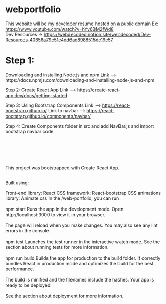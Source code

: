 # webportfolio
This website will be my developer resume hosted on a public domain
Ex: https://www.youtube.com/watch?v=hYv6BM2fWd8 <br />
Dev Resources -> https://webdecoded.notion.site/webdecoded/Dev-Resources-40656a79e51e4dd6ad8988515de19e57 <br />

<h1>Step 1:</h1> Downloading and installing Node.js and npm
Link --> https://docs.npmjs.com/downloading-and-installing-node-js-and-npm <br />

Step 2: Create React App
Link --> https://create-react-app.dev/docs/getting-started <br />

Step 3: Using Bootstrap Components
Link --> https://react-bootstrap.github.io/
Link to navbar --> https://react-bootstrap.github.io/components/navbar/ <br />

Step 4: Create Components folder in src and add NavBar.js and import bootstrap navbar code <br />


<br />
<br />
<br />
<br />

This project was bootstrapped with Create React App. <br /> <br />


Built using: <br />

Front-end library: React
CSS framework: React-bootstrap 
CSS animations library: Animate.css
In the /web-portfolio, you can run:  <br />
<br />
npm start
Runs the app in the development mode.
Open http://localhost:3000 to view it in your browser. <br />
<br />
The page will reload when you make changes.
You may also see any lint errors in the console. <br />
<br />
npm test
Launches the test runner in the interactive watch mode.
See the section about running tests for more information. <br />
<br />
npm run build
Builds the app for production to the build folder.
It correctly bundles React in production mode and optimizes the build for the best performance. <br />
<br />
The build is minified and the filenames include the hashes.
Your app is ready to be deployed! <br />
<br />
See the section about deployment for more information.
